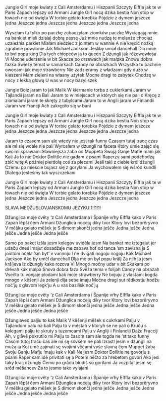 Jungle Girl moje kwiaty z Cali
Amsterdamu i Hiszpanii
Szczyty Eiffla jak te w Paris
Zapach lepszy od Armani
Jungle Girl nocą dzika bestia
Non stop w łowach nie od święta
W torbie gelato torebka
Pójdzie z dymem jeszcze jedna
Jeszcze jedna
Jeszcze jedna
Jeszcze jedna
Jeszcze jedna

Wyszłam tu tylko po paczkę zobaczyłam ziomków paczkę
Wyciągają mnie na bankiet mieli dzisiaj dobrą passę
Już mnie nudzą te melanże chociaż uzależnia parkiet
Miałam siedzieć z jointem w wannie
A nie kręcić nóżką zgrabnie powabnie
Jak Michael Jackson
Jeśliby umiał dancehall
Dla mnie to był popu king
Dla tych chłopców ja to queen
Z dżungli jak różowowłosa Vi
Mocne uderzenie w bit
Skacze po drzewach jak małpka
Znowu dobra fazka
Świeży temat w samarkach
Candy na obrazkach
Wszystko tu pachnie owocami jak moje strawberry
Nie zadzieramy z władzami gdy dużo w kieszeni
Mam zieleni na własny użytek
Mocne dragi to zabytek
Chodzę w nocy z lekką głową
U was w nocy bazyliszek

Jungle Boiz jaram to jak Malik
W kiermanie torba z cukierkami
Jaram w Tajlandii jaram na Bali
Jaram to w miejscach w których się nie pali o
Kręcę z ziomalami jaram te skręty z tubylcami
Jaram to w Anglii jaram w Finlandii
Jaram we Francji
Ach zakręciło się w bani

Jungle Girl moje kwiaty z Cali
Amsterdamu i Hiszpanii
Szczyty Eiffla jak te w Paris
Zapach lepszy od Armani
Jungle Girl nocą dzika bestia
Non stop w łowach nie od święta
W torbie gelato torebka
Pójdzie z dymem jeszcze jedna
Jeszcze jedna
Jeszcze jedna
Jeszcze jedna
Jeszcze jedna

Jaram to czasem sam ale wtedy nie jest tak funny
Czasem tutaj tracę czas ale mi się wcale nie pali
Wyrosłem w dżungli na faceta
Który umie zająć się swoimi sprawami
Sławniejsza żaba od Muppeta
Swoją Ganje Mafie mam jak Kali
Ja to nie Doktor Dolittle nie gadam z psami
Raperzy sami podchodzą zbić witę
A później pierdolą coś za plecami
Jeśli taki z ciebie król dżungli
Czemu po mieście bujasz się z gorylami
Ja wychowałem się wśród kundli
Dlatego jesteśmy tak wyszczekani

Jungle Girl moje kwiaty z Cali
Amsterdamu i Hiszpanii
Szczyty Eiffla jak te w Paris
Zapach lepszy od Armani
Jungle Girl nocą dzika bestia
Non stop w łowach nie od święta
W torbie gelato torebka
Pójdzie z dymem jeszcze jedna
Jeszcze jedna
Jeszcze jedna
Jeszcze jedna
Jeszcze jedna

SLAVA MEDŽUSLOVJANSKOMU JEZYKU!1!!1!1!

Džunglica moje cvěty ‘z Cali
Amsterdama i Španije
vŕhy EIffla kako v Paris
Zapah lěpši čem Armani
Džunglica noćejų diky tvor
Ktory lovi bezprěryvno
V měšku gelato měšek je
S dimom skonči jedna ješče
Jedna ješče
Jedna ješče
Jedna ješče 
Jedna ješče

Samo po paket izšla jesm kolegov uviděla jesm
Na banket me iztegajut jer udaču dneś imajut
dosadžaje me zabava hoť od tanca ‘sm zavisna ja
S jointom hčela ’sm byt’ v vannoju
I ne dvigati nogoju nogoju
Kak Michael Jackson
Ako by uměl dancehall
Dlja me on byl popu krålj
Za njih ja jesm kråljeva
Iz džungly kako rozova Vi
Mnogo moćny udar v bit
Skakam po drěvah kak malpa
Snova dobra faza
Svěža tema v folijah
Candy na obrazah
Vsečto tu vonjaje plodami kak moje strawberry
Ne bojuju z vlasťami kogda mnogo v kěšenji 
Ja zelenji dlja sebe imaju
Moćne dragi sut rědkostju
hodžu noć’jų s glavom legk’ju
A u vas bazilisk noć’jų

Džunglica moje cvěty ‘z Cali
Amsterdama i Španije
vŕhy EIffla kako v Paris
Zapah lěpši čem Armani
Džunglica noćejų diky tvor
Ktory lovi bezprěryvno
V měšku gelato měšek je
S dimom skonči jedna ješče
Jedna ješče
Jedna ješče
Jedna ješče 
Jedna ješče

Džunglavec paljiu to kak Malik
V kěšenji měšek s cukrkami
Palju v Tajlandom palu na bali
Palju to v městah v ktoryh se ne pali o
Kruču s kolegami palju te skruty s tuzemcami
Palju v Angliji i Finlandiji
Daže Fracciji
Ah, v glåvě pokrutilo mi
Palju to časom sam ale togda ne ‘st tako funny
Časom tutoj traču čas ale mi sę sovsěm ne pali
Izrastl jesm v džungli na muža ja
Koj umě zajmati sę svojimi věćami
vyše slavna čem Muppet žaba
Svoju Ganju Mafju ‘maju kak v Kali
Ne jesm Doktor Dollitle ne govorju s psami
Raper sam idě privitati sę a
Potem něčto za hrebetom govori
Ako jesi taky kralj džungly
Čemu po grådu bludiš so gorilami
Ja vozpital jesm sę srěd měšancev
Za to jesmo tako vylajani

Džunglica moje cvěty ‘z Cali
Amsterdama i Španije
vŕhy EIffla kako v Paris
Zapah lěpši čem Armani
Džunglica noćejų diky tvor
Ktory lovi bezprěryvno
V měšku gelato měšek je
S dimom skonči jedna ješče
Jedna ješče
Jedna ješče
Jedna ješče 
Jedna ješče

